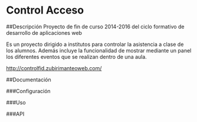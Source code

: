 <link rel="stylesheet" type="text/css" href="public/stylesheets/readme.css">

# Control Acceso

##Descripción
Proyecto de fin de curso 2014-2016 del ciclo formativo de desarrollo de aplicaciones web

Es un proyecto dirigido a institutos para controlar la asistencia a clase de los alumnos. Además incluye la funcionalidad de mostrar mediante un panel los diferentes eventos que se realizan dentro de una aula.

http://controlfid.zubirimanteoweb.com/

##Documentación

###Configuración

###Uso

###API
